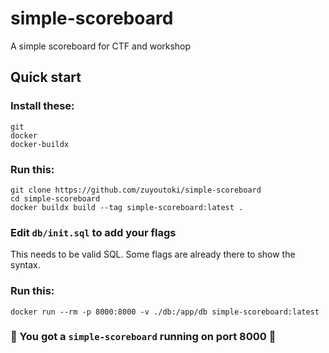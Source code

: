 # simple-scoreboard
A simple scoreboard for CTF and workshop

## Quick start
### Install these:
```
git
docker
docker-buildx
```

### Run this:
```
git clone https://github.com/zuyoutoki/simple-scoreboard
cd simple-scoreboard
docker buildx build --tag simple-scoreboard:latest .
```

### Edit `db/init.sql` to add your flags
This needs to be valid SQL. Some flags are already there to show the syntax.

### Run this:
```
docker run --rm -p 8000:8000 -v ./db:/app/db simple-scoreboard:latest
```

### :tada: You got a `simple-scoreboard` running on port 8000 :tada:
